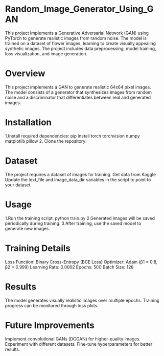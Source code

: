 # Random_Image_Generator_Using_GAN
This project implements a Generative Adversarial Network (GAN) using PyTorch to generate realistic images from random noise. The model is trained on a dataset of flower images, learning to create visually appealing synthetic images. The project includes data preprocessing, model training, loss visualization, and image generation.

# Overview
This project implements a GAN to generate realistic 64x64 pixel images. The model consists of a generator that synthesizes images from random noise and a discriminator that differentiates between real and generated images.

# Installation
1.Install required dependencies: pip install torch torchvision numpy matplotlib pillow
2. Clone the repository:

# Dataset
The project requires a dataset of images for training. Get data from Kaggle
Update the text_file and image_data_dir variables in the script to point to your dataset.

# Usage
1.Run the training script: python train.py
2.Generated images will be saved periodically during training.
3.After training, use the saved model to generate new images.

# Training Details
Loss Function: Binary Cross-Entropy (BCE Loss)
Optimizer: Adam (β1 = 0.8, β2 = 0.999)
Learning Rate: 0.0002
Epochs: 500
Batch Size: 128

# Results
The model generates visually realistic images over multiple epochs.
Training progress can be monitored through loss plots.

# Future Improvements
Implement convolutional GANs (DCGAN) for higher-quality images.
Experiment with different datasets.
Fine-tune hyperparameters for better results.
